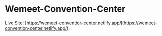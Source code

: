 # Wemeet-Convention-Center

Live Site: [https://wemeet-convention-center.netlify.app/](https://wemeet-convention-center.netlify.app/).
